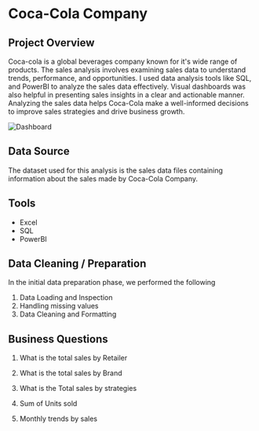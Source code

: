 
# **Coca-Cola Company**

## Project Overview

Coca-cola is a global beverages company known for it's wide range of products. The sales analysis involves examining sales data to understand trends, performance, and opportunities. I used data analysis tools like SQL, and PowerBI to analyze the sales data effectively. Visual dashboards was also helpful in presenting sales insights in a clear and actionable manner. Analyzing the sales data helps Coca-Cola make a well-informed decisions to improve sales strategies and drive business growth.

![Dashboard](https://github.com/Oluwafemiokans/Coca-Cola-Company/assets/159950899/748abd06-1128-4420-8b95-b06a4d7f90eb)

## Data Source

The dataset used for this analysis is the sales data files containing information about the sales made by Coca-Cola Company.

## Tools 

- Excel
- SQL
- PowerBI

## Data Cleaning / Preparation

In the initial data preparation phase, we performed the following

1. Data Loading and Inspection
2. Handling missing values
3. Data Cleaning and Formatting

## Business Questions

1. What is the total sales by Retailer

2. What is the total sales by Brand

3. What is the Total sales by strategies

4. Sum of Units sold

5. Monthly trends by sales

